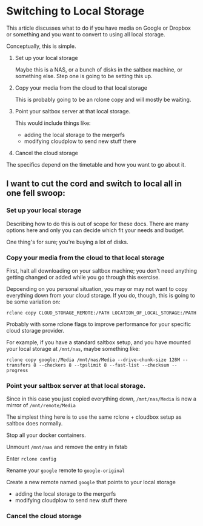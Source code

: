 # Switching to Local Storage

This article discusses what to do if you have media on Google or Dropbox or something and you want to convert to using all local storage.

Conceptually, this is simple.

1. Set up your local storage

   Maybe this is a NAS, or a bunch of disks in the saltbox machine, or something else.  Step one is going to be setting this up.

2. Copy your media from the cloud to that local storage

   This is probably going to be an rclone copy and will mostly be waiting.

3. Point your saltbox server at that local storage.

   This would include things like:
  
   - adding the local storage to the mergerfs
   - modifying cloudplow to send new stuff there

4. Cancel the cloud storage

The specifics depend on the timetable and how you want to go about it.

## I want to cut the cord and switch to local all in one fell swoop:

### Set up your local storage

Describing how to do this is out of scope for these docs.  There are many options here and only you can decide which fit your needs and budget.

One thing's for sure; you're buying a lot of disks.

### Copy your media from the cloud to that local storage

First, halt all downloading on your saltbox machine; you don't need anything getting changed or added while you go through this exercise.

Depoending on you personal situation, you may or may not want to copy everything down from your cloud storage.  If you do, though, this is going to be some variation on:

```
rclone copy CLOUD_STORAGE_REMOTE:/PATH LOCATION_OF_LOCAL_STORAGE:/PATH
```

Probably with some rclone flags to improve performance for your specific cloud storage provider.

For example, if you have a standard saltbox setup, and you have mounted your local storage at `/mnt/nas`, maybe something like:

```
rclone copy google:/Media /mnt/nas/Media --drive-chunk-size 128M --transfers 8 --checkers 8 --tpslimit 8 --fast-list --checksum --progress
```

### Point your saltbox server at that local storage.

Since in this case you just copied everything down, `/mnt/nas/Media` is now a mirror of `/mnt/remote/Media`

The simplest thing here is to use the same rclone + cloudbox setup as saltbox does normally.

Stop all your docker containers.

Unmount `/mnt/nas` and remove the entry in fstab

Enter `rclone config`

Rename your `google` remote to `google-original`

Create a new remote named `google` that points to your local storage

   - adding the local storage to the mergerfs
   - modifying cloudplow to send new stuff there

### Cancel the cloud storage
